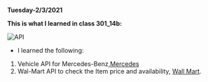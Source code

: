 **Tuesday-2/3/2021**

**This is what I learned in class 301_14b:**

![API](https://miro.medium.com/max/2732/1*4niISCh1VnarTdqRh-tD2A.jpeg)


* I learned the following:

1. Vehicle API for Mercedes-Benz,[Mercedes](https://developer.mercedes-benz.com/products)
2. Wal-Mart API to check the Item price and availability, [Wall Mart](https://developer.walmartlabs.com/docs).
